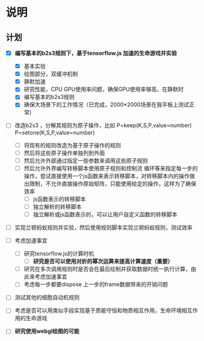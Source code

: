 # 说明
## 计划
* [x] **编写基本的b2s3规则下，基于tensorflow.js 加速的生命游戏并实验**
  * [x] 基本实验
  * [x] 绘图部分，双缓冲机制
  * [x] 静默加速
  * [x] 研究性能，CPU GPU使用率问题，确保GPU使用率够高，在静默时
  * [x] 编写基本的b2s3规则
  * [x] 确保大场景下的工作情况（已完成，2000*2000场景在我平板上测试正常)
* [ ] 改造b2s3 ，分解其规则为原子操作，比如 P=keep(K,S,P,value=number)  P=setone(K,S,P,value=number)  
  * [ ] 将现有的规则改造为基于原子操作的规则
  * [ ] 然后将这些原子操作单独列到外面
  * [ ] 然后允许外部通过指定一些参数来调用这些原子规则
  * [ ] 然后允许外界编写转移脚本使用原子规则和控制流 循环等来指定每一步的操作，尝试直接使用一个js函数来表示转移脚本，对转移脚本内的操作做出限制，不允许直接操作原始矩阵，只能使用给定的操作，这样为了确保效率
    * [ ] js函数表示的转移脚本
    * [ ] 独立解析的转移脚本
    * [ ] 独立解析或js函数表示的，可以让用户自定义函数的转移脚本
* [ ] 实现兰顿蚂蚁规则并实验，然后使用规则脚本实现兰顿蚂蚁规则，测试效率
* [ ] 考虑加速事宜
  * [ ] 研究tensorflow.js的计算时机
    * [ ] **研究是否可以使用对折的幂次运算来提高计算速度（重要）**
  * [ ] 研究在多次调用规则时是否会在最后绘制并获取数据时统一执行计算，由此来考虑加速事宜
  * [ ] 考虑每一步都要dispose 上一步的frame数据带来的开销问题
* [ ] 测试其他的细胞自动机规则
* [ ] 考虑是否可以用类似手段实现基于质能守恒和物质相互作用，生命环境相互作用的生命游戏
* [ ] **研究使用webgl绘图的可能**
  